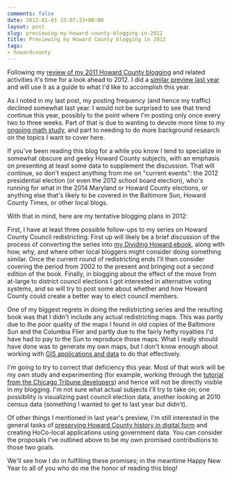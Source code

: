 ```yaml
---
comments: false
date: 2012-01-01 15:07:33+00:00
layout: post
slug: previewing-my-howard-county-blogging-in-2012
title: Previewing my Howard County blogging in 2012
tags:
- howardcounty
---
```


Following my [review of my 2011 Howard County blogging](/2011/12/30/closing-the-book-on-2011/)  and related activities it's time for a look ahead to 2012. I did a [similar preview last year](/2011/01/01/looking-forward-to-howard-county-blogging-in-2011/) and will use it as a guide to what I'd like to accomplish this year.

As I noted in my last post, my posting frequency (and hence my traffic) declined somewhat last year. I would not be surprised to see that trend continue this year, possibly to the point where I'm posting only once every two to three weeks. Part of that is due to wanting to devote more time to my [ongoing math study](http://math.hecker.org/), and part to needing to do more background research on the topics I want to cover here.

If you've been reading this blog for a while you know I tend to specialize in somewhat obscure and geeky Howard County subjects, with an emphasis on presenting at least some data to supplement the discussion. That will continue, so don't expect anything from me on "current events": the 2012 presidential election (or even the 2012 school board election), who's running for what in the 2014 Maryland or Howard County elections, or anything else that's likely to be covered in the Baltimore Sun, Howard County Times, or other local blogs.

With that in mind, here are my tentative blogging plans in 2012:

First, I have at least three possible follow-ups to my series on Howard County Council redistricting: First up will likely be a brief discussion of the process of converting the series into [my Dividing Howard ebook](/dividing-howard/), along with how, why, and where other local bloggers might consider doing something similar. Once the current round of redistricting ends I'll then consider covering the period from 2002 to the present and bringing out a second edition of the book. Finally, in blogging about the effect of the move from at-large to district council elections I got interested in alternative voting systems, and so will try to post some about whether and how Howard County could create a better way to elect council members.

One of my biggest regrets in doing the redistricting series and the resulting book was that I didn't include any actual redistricting maps. This was partly due to the poor quality of the maps I found in old copies of the Baltimore Sun and the Columbia Flier and partly due to the fairly hefty royalties I'd have had to pay to the Sun to reproduce those maps. What I really should have done was to generate my own maps, but I don't know enough about working with [GIS applications and data](http://en.wikipedia.org/wiki/Geographic_information_system) to do that effectively.

I'm going to try to correct that deficiency this year. Most of that work will be my own study and experimenting (for example, working through the [tutorial from the Chicago Tribune developers](http://blog.apps.chicagotribune.com/2011/03/08/making-maps-1/)) and hence will not be directly visible in my blogging. I'm not sure what actual subjects I'll try to take on; one possibility is visualizing past council election data, another looking at 2010 census data (something I wanted to get to last year but didn't).

Of other things I mentioned in last year's preview, I'm still interested in the general tasks of [preserving Howard County history in digital form](/2010/12/04/preserving-howard-countys-history-digitally/) and creating HoCo-local applications using government data. You can consider the proposals I've outlined above to be my own promised contributions to those two goals.

We'll see how I do in fulfilling these promises; in the meantime Happy New Year to all of you who do me the honor of reading this blog!
